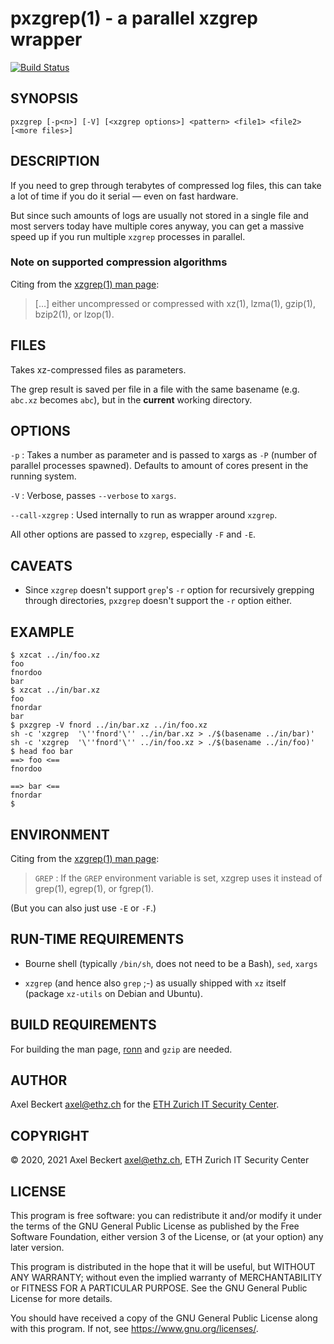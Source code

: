 pxzgrep(1) - a parallel xzgrep wrapper
======================================

[![Build Status](https://travis-ci.org/ETHZ-IT-SeC/pxzgrep.svg?branch=master)](https://travis-ci.org/ETHZ-IT-SeC/pxzgrep)

SYNOPSIS
--------

```
pxzgrep [-p<n>] [-V] [<xzgrep options>] <pattern> <file1> <file2> [<more files>]
```


DESCRIPTION
-----------

If you need to grep through terabytes of compressed log files, this
can take a lot of time if you do it serial — even on fast hardware.

But since such amounts of logs are usually not stored in a single file
and most servers today have multiple cores anyway, you can get a
massive speed up if you run multiple `xzgrep` processes in parallel.

### Note on supported compression algorithms

Citing from the [xzgrep(1) man page](https://linux.die.net/man/1/xzgrep):

> […] either uncompressed or compressed with xz(1), lzma(1), gzip(1),
> bzip2(1), or lzop(1).


FILES
-----

Takes xz-compressed files as parameters.

The grep result is saved per file in a file with the same basename
(e.g. `abc.xz` becomes `abc`), but in the __current__ working directory.


OPTIONS
-------

`-p`
: Takes a number as parameter and is passed to xargs as `-P` (number
  of parallel processes spawned). Defaults to amount of cores
  present in the running system.

`-V`
: Verbose, passes `--verbose` to `xargs`.

`--call-xzgrep`
: Used internally to run as wrapper around `xzgrep`.

All other options are passed to `xzgrep`, especially `-F` and `-E`.


CAVEATS
-------

* Since `xzgrep` doesn't support `grep`'s `-r` option for recursively
  grepping through directories, `pxzgrep` doesn't support the `-r`
  option either.


EXAMPLE
-------

    $ xzcat ../in/foo.xz
    foo
    fnordoo
    bar
    $ xzcat ../in/bar.xz
    foo
    fnordar
    bar
    $ pxzgrep -V fnord ../in/bar.xz ../in/foo.xz
    sh -c 'xzgrep  '\''fnord'\'' ../in/bar.xz > ./$(basename ../in/bar)' 
    sh -c 'xzgrep  '\''fnord'\'' ../in/foo.xz > ./$(basename ../in/foo)' 
    $ head foo bar
    ==> foo <==
    fnordoo
    
    ==> bar <==
    fnordar
    $


ENVIRONMENT
-----------

Citing from the [xzgrep(1) man page](https://linux.die.net/man/1/xzgrep):

> `GREP`
> : If the `GREP` environment variable is set, xzgrep uses it instead
>   of grep(1), egrep(1), or fgrep(1).

(But you can also just use `-E` or `-F`.)


RUN-TIME REQUIREMENTS
---------------------

* Bourne shell (typically `/bin/sh`, does not need to be a Bash),
  `sed`, `xargs`

* `xzgrep` (and hence also `grep` ;-) as usually shipped with `xz`
  itself (package `xz-utils` on Debian and Ubuntu).


BUILD REQUIREMENTS
------------------

For building the man page, [ronn](https://github.com/apjanke/ronn-ng)
and `gzip` are needed.


AUTHOR
------

Axel Beckert <axel@ethz.ch> for the [ETH Zurich IT Security
Center](http://www.security.ethz.ch/).


COPYRIGHT
---------

© 2020, 2021 Axel Beckert <axel@ethz.ch>, ETH Zurich IT Security Center


LICENSE
-------

This program is free software: you can redistribute it and/or modify
it under the terms of the GNU General Public License as published by
the Free Software Foundation, either version 3 of the License, or (at
your option) any later version.

This program is distributed in the hope that it will be useful, but
WITHOUT ANY WARRANTY; without even the implied warranty of
MERCHANTABILITY or FITNESS FOR A PARTICULAR PURPOSE.  See the GNU
General Public License for more details.

You should have received a copy of the GNU General Public License
along with this program.  If not, see <https://www.gnu.org/licenses/>.
